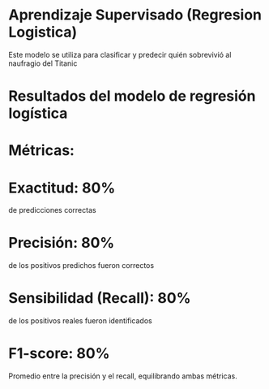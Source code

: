 # Aprendizaje Supervisado (Regresion Logistica)
Este modelo se utiliza para clasificar y predecir quién sobrevivió al naufragio del Titanic

# Resultados del modelo de regresión logística
# Métricas:
# Exactitud: 80%
de predicciones correctas
# Precisión: 80%
de los positivos predichos fueron correctos
# Sensibilidad (Recall): 80%
de los positivos reales fueron identificados
# F1-score: 80%
Promedio entre la precisión y el recall, equilibrando ambas métricas.
